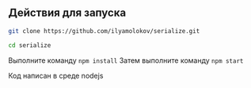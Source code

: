 ## Действия для запуска

```bash
git clone https://github.com/ilyamolokov/serialize.git

cd serialize
```
Выполните команду `npm install`
Затем выполните команду `npm start`

Код написан в среде nodejs
